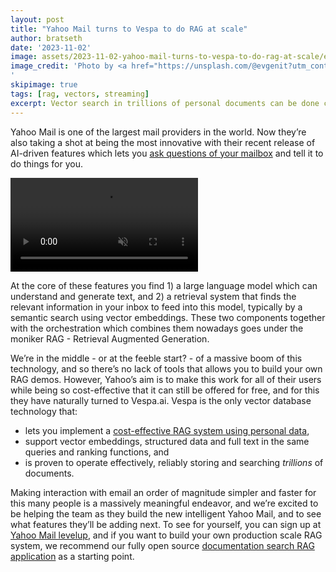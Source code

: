 ```yaml
--- 
layout: post
title: "Yahoo Mail turns to Vespa to do RAG at scale"
author: bratseth
date: '2023-11-02'
image: assets/2023-11-02-yahoo-mail-turns-to-vespa-to-do-rag-at-scale/evgeni-tcherkasski.jpg
image_credit: 'Photo by <a href="https://unsplash.com/@evgenit?utm_content=creditCopyText&utm_medium=referral&utm_source=unsplash">Evgeni Tcherkasski</a> on <a href="https://unsplash.com/photos/red-and-black-bridge-over-water-XBJtNRyZUx4?utm_content=creditCopyText&utm_medium=referral&utm_source=unsplash">Unsplash</a>
'
skipimage: true
tags: [rag, vectors, streaming]
excerpt: Vector search in trillions of personal documents can be done cost-effectively with vector streaming search.
---
```


Yahoo Mail is one of the largest mail providers in the world. Now they’re also taking a shot at being the most 
innovative with their recent release of AI-driven features which lets you 
[ask questions of your mailbox](https://www.fastcompany.com/90945096/yahoo-unveils-an-ai-email-assistant-and-it-works-with-gmail)
and tell it to do things for you.

<video autoplay muted preload="auto">
  <source src="/assets/2023-11-02-yahoo-mail-turns-to-vespa-to-do-rag-at-scale/video2.mp4" type="video/mp4">
  Your browser does not support the video tag.
</video>

At the core of these features you find 1) a large language model which can understand and generate text, 
and 2) a retrieval system that finds the relevant information in your inbox to feed into this model, 
typically by a semantic search using vector embeddings. These two components together with the orchestration 
which combines them nowadays goes under the moniker RAG - Retrieval Augmented Generation.

We’re in the middle - or at the feeble start? - of a massive boom of this technology, and so there’s no 
lack of tools that allows you to build your own RAG demos. However, Yahoo’s aim is to make this work for all of 
their users while being so cost-effective that it can still be offered for free, and for this they have 
naturally turned to Vespa.ai. Vespa is the only vector database technology that:

- lets you implement a [cost-effective RAG system using personal data](https://blog.vespa.ai/announcing-vector-streaming-search/),
- support vector embeddings, structured data and full text in the same queries and ranking functions, and
- is proven to operate effectively, reliably storing and searching *trillions* of documents.

Making interaction with email an order of magnitude simpler and faster for this many people is a massively 
meaningful endeavor, and we’re excited to be helping the team as they build the new intelligent Yahoo Mail, 
and to see what features they’ll be adding next. To see for yourself, you can sign up at 
[Yahoo Mail levelup](https://overview.mail.yahoo.com/levelup), 
and if you want to build your own production scale RAG system, we recommend our fully open source 
[documentation search RAG application](https://github.com/vespa-cloud/vespa-documentation-search) as a starting point.
